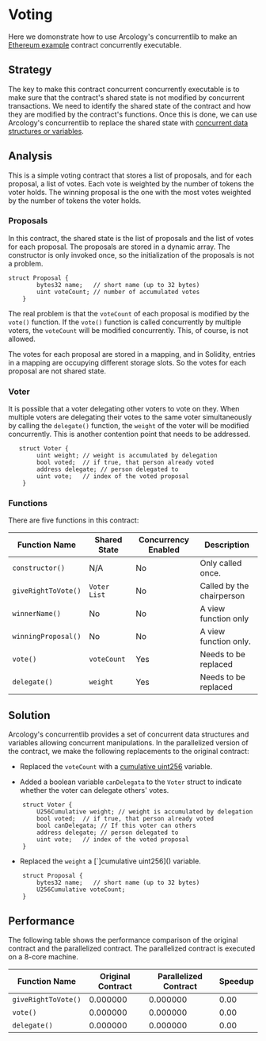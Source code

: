 # Voting

Here we domonstrate how to use Arcology's concurrentlib to make an [Ethereum example](https://docs.soliditylang.org/en/v0.8.21/solidity-by-example.html#voting) contract concurrently executable.


## Strategy

The key to make this contract concurrent concurrently executable is to make sure that the contract's shared state is not modified by concurrent transactions. We need to identify the shared state of the contract and how they are modified by the contract's functions. Once this is done, we can use Arcology's concurrentlib to replace the shared state with [concurrent data structures or variables]().

## Analysis

This is a simple voting contract that stores a list of proposals, and for each proposal, a list of votes. Each vote is weighted by the number of tokens the voter holds. The winning proposal is the one with the most votes weighted by the number of tokens the voter holds.

### Proposals

In this contract, the shared state is the list of proposals and the list of votes for each proposal. The proposals are stored in a dynamic array. The constructor is only invoked once, so the initialization of the proposals is not a problem. 

```solidity
struct Proposal {
        bytes32 name;   // short name (up to 32 bytes)
        uint voteCount; // number of accumulated votes
    }
```
The real problem is that the `voteCount` of each proposal is modified by the `vote()` function. If the `vote()` function is called concurrently by multiple voters, the `voteCount` will be modified concurrently. This, of course, is not allowed.

The votes for each proposal are stored in a mapping, and in Solidity, entries in a mapping are occupying different storage slots. So the votes for each proposal are not shared state.

### Voter

It is possible that a voter delegating other voters to vote on they. When multiple voters are delegating their votes to the same voter simultaneously by calling the `delegate()` function, the `weight` of the voter will be modified concurrently. This is another contention point that needs to be addressed.

```solidity
   struct Voter {
        uint weight; // weight is accumulated by delegation
        bool voted;  // if true, that person already voted
        address delegate; // person delegated to
        uint vote;   // index of the voted proposal
    }
```

### Functions

There are five functions in this contract:


| Function Name          | Shared State        | Concurrency Enabled | Description                      |
|------------------------|---------------------|----------------------|---------------------------------|
| `constructor()`        | N/A                 | No                   | Only called once.               |
| `giveRightToVote()`    | `Voter List`        | No                   | Called by the chairperson       |
| `winnerName()`         | No                  | No                   | A view function only            |
| `winningProposal()`    | No                  | No                   | A view function only.           |
| `vote()`               | `voteCount`         | Yes                  | Needs to be replaced            |
| `delegate()`           | `weight`            | Yes                  | Needs to be replaced            |


## Solution

Arcology's concurrentlib provides a set of concurrent data structures and variables allowing concurrent manipulations. In the parallelized version of the contract, we make the following replacements to the original contract:

- Replaced the `voteCount` with a [cumulative uint256](https://doc.arcology.network/arcology-concurrent-programming-guide/data-structure/commutative/cumulative-u256) variable.
  
- Added a boolean variable `canDelegata` to the `Voter` struct to indicate whether the voter can delegate others' votes. 
  
```solidity
    struct Voter {
        U256Cumulative weight; // weight is accumulated by delegation
        bool voted;  // if true, that person already voted
        bool canDelegata; // If this voter can others
        address delegate; // person delegated to
        uint vote;   // index of the voted proposal
    }
```

- Replaced the `weight` a [`]cumulative uint256]() variable.
```solidity
    struct Proposal {
        bytes32 name;   // short name (up to 32 bytes)
        U256Cumulative voteCount;
    }
```

## Performance

The following table shows the performance comparison of the original contract and the parallelized contract. The parallelized contract is executed on a 8-core machine.

| Function Name          | Original Contract   | Parallelized Contract | Speedup |
|------------------------|---------------------|-----------------------|---------|
| `giveRightToVote()`    | 0.000000            | 0.000000              | 0.00    |
| `vote()`               | 0.000000            | 0.000000              | 0.00    |
| `delegate()`           | 0.000000            | 0.000000              | 0.00    |
